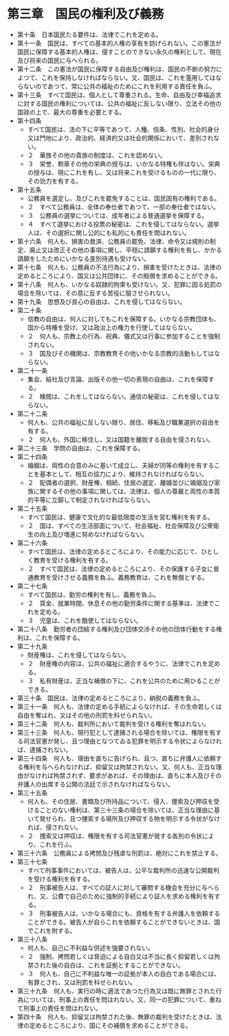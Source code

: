 # 第三章　国民の権利及び義務

- 第十条　日本国民たる要件は、法律でこれを定める。
- 第十一条　国民は、すべての基本的人権の享有を妨げられない。この憲法が国民に保障する基本的人権は、侵すことのできない永久の権利として、現在及び将来の国民に与へられる。
- 第十二条　この憲法が国民に保障する自由及び権利は、国民の不断の努力によつて、これを保持しなければならない。又、国民は、これを濫用してはならないのであつて、常に公共の福祉のためにこれを利用する責任を負ふ。
- 第十三条　すべて国民は、個人として尊重される。生命、自由及び幸福追求に対する国民の権利については、公共の福祉に反しない限り、立法その他の国政の上で、最大の尊重を必要とする。
- 第十四条
    - すべて国民は、法の下に平等であつて、人種、信条、性別、社会的身分又は門地により、政治的、経済的又は社会的関係において、差別されない。
    - ２　華族その他の貴族の制度は、これを認めない。
    - ３　栄誉、勲章その他の栄典の授与は、いかなる特権も伴はない。栄典の授与は、現にこれを有し、又は将来これを受けるものの一代に限り、その効力を有する。
- 第十五条
    - 公務員を選定し、及びこれを罷免することは、国民固有の権利である。
    - ２　すべて公務員は、全体の奉仕者であつて、一部の奉仕者ではない。
    - ３　公務員の選挙については、成年者による普通選挙を保障する。
    - ４　すべて選挙における投票の秘密は、これを侵してはならない。選挙人は、その選択に関し公的にも私的にも責任を問はれない。
- 第十六条　何人も、損害の救済、公務員の罷免、法律、命令又は規則の制定、廃止又は改正その他の事項に関し、平穏に請願する権利を有し、かかる請願をしたためにいかなる差別待遇も受けない。
- 第十七条　何人も、公務員の不法行為により、損害を受けたときは、法律の定めるところにより、国又は公共団体に、その賠償を求めることができる。
- 第十八条　何人も、いかなる奴隷的拘束も受けない。又、犯罪に因る処罰の場合を除いては、その意に反する苦役に服させられない。
- 第十九条　思想及び良心の自由は、これを侵してはならない。
- 第二十条
    - 信教の自由は、何人に対してもこれを保障する。いかなる宗教団体も、国から特権を受け、又は政治上の権力を行使してはならない。
    - ２　何人も、宗教上の行為、祝典、儀式又は行事に参加することを強制されない。
    - ３　国及びその機関は、宗教教育その他いかなる宗教的活動もしてはならない。
- 第二十一条
    - 集会、結社及び言論、出版その他一切の表現の自由は、これを保障する。
    - ２　検閲は、これをしてはならない。通信の秘密は、これを侵してはならない。
- 第二十二条
    - 何人も、公共の福祉に反しない限り、居住、移転及び職業選択の自由を有する。
    - ２　何人も、外国に移住し、又は国籍を離脱する自由を侵されない。
- 第二十三条　学問の自由は、これを保障する。
- 第二十四条
    - 婚姻は、両性の合意のみに基いて成立し、夫婦が同等の権利を有することを基本として、相互の協力により、維持されなければならない。
    - ２　配偶者の選択、財産権、相続、住居の選定、離婚並びに婚姻及び家族に関するその他の事項に関しては、法律は、個人の尊厳と両性の本質的平等に立脚して制定されなければならない。
- 第二十五条
    - すべて国民は、健康で文化的な最低限度の生活を営む権利を有する。
    - ２　国は、すべての生活部面について、社会福祉、社会保障及び公衆衛生の向上及び増進に努めなければならない。
- 第二十六条
    - すべて国民は、法律の定めるところにより、その能力に応じて、ひとしく教育を受ける権利を有する。
    - ２　すべて国民は、法律の定めるところにより、その保護する子女に普通教育を受けさせる義務を負ふ。義務教育は、これを無償とする。
- 第二十七条
    - すべて国民は、勤労の権利を有し、義務を負ふ。
    - ２　賃金、就業時間、休息その他の勤労条件に関する基準は、法律でこれを定める。
    - ３　児童は、これを酷使してはならない。
- 第二十八条　勤労者の団結する権利及び団体交渉その他の団体行動をする権利は、これを保障する。
- 第二十九条
    - 財産権は、これを侵してはならない。
    - ２　財産権の内容は、公共の福祉に適合するやうに、法律でこれを定める。
    - ３　私有財産は、正当な補償の下に、これを公共のために用ひることができる。
- 第三十条　国民は、法律の定めるところにより、納税の義務を負ふ。
- 第三十一条　何人も、法律の定める手続によらなければ、その生命若しくは自由を奪はれ、又はその他の刑罰を科せられない。
- 第三十二条　何人も、裁判所において裁判を受ける権利を奪はれない。
- 第三十三条　何人も、現行犯として逮捕される場合を除いては、権限を有する司法官憲が発し、且つ理由となつてゐる犯罪を明示する令状によらなければ、逮捕されない。
- 第三十四条　何人も、理由を直ちに告げられ、且つ、直ちに弁護人に依頼する権利を与へられなければ、抑留又は拘禁されない。又、何人も、正当な理由がなければ拘禁されず、要求があれば、その理由は、直ちに本人及びその弁護人の出席する公開の法廷で示されなければならない。
- 第三十五条
    - 何人も、その住居、書類及び所持品について、侵入、捜索及び押収を受けることのない権利は、第三十三条の場合を除いては、正当な理由に基いて発せられ、且つ捜索する場所及び押収する物を明示する令状がなければ、侵されない。
    - ２　捜索又は押収は、権限を有する司法官憲が発する各別の令状により、これを行ふ。
- 第三十六条　公務員による拷問及び残虐な刑罰は、絶対にこれを禁止する。
- 第三十七条
    - すべて刑事事件においては、被告人は、公平な裁判所の迅速な公開裁判を受ける権利を有する。
    - ２　刑事被告人は、すべての証人に対して審問する機会を充分に与へられ、又、公費で自己のために強制的手続により証人を求める権利を有する。
    - ３　刑事被告人は、いかなる場合にも、資格を有する弁護人を依頼することができる。被告人が自らこれを依頼することができないときは、国でこれを附する。
- 第三十八条
    - 何人も、自己に不利益な供述を強要されない。
    - ２　強制、拷問若しくは脅迫による自白又は不当に長く抑留若しくは拘禁された後の自白は、これを証拠とすることができない。
    - ３　何人も、自己に不利益な唯一の証拠が本人の自白である場合には、有罪とされ、又は刑罰を科せられない。
- 第三十九条　何人も、実行の時に適法であつた行為又は既に無罪とされた行為については、刑事上の責任を問はれない。又、同一の犯罪について、重ねて刑事上の責任を問はれない。
- 第四十条　何人も、抑留又は拘禁された後、無罪の裁判を受けたときは、法律の定めるところにより、国にその補償を求めることができる。
